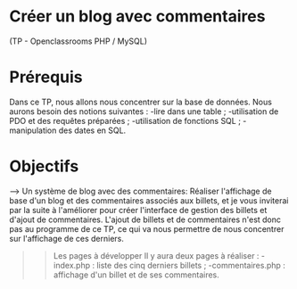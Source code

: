 # Créer un blog avec commentaires
(TP - Openclassrooms PHP / MySQL)

# Prérequis
Dans ce TP, nous allons nous concentrer sur la base de données. Nous aurons besoin des notions suivantes :
-lire dans une table ;
-utilisation de PDO et des requêtes préparées ;
-utilisation de fonctions SQL ;
-manipulation des dates en SQL.

# Objectifs
--> Un système de blog avec des commentaires:
Réaliser l'affichage de base d'un blog et des commentaires associés aux billets, et je vous inviterai par la suite à l'améliorer pour créer l'interface de gestion des billets et d'ajout de commentaires. L'ajout de billets et de commentaires n'est donc pas au programme de ce TP, ce qui va nous permettre de nous concentrer sur l'affichage de ces derniers.

>> Les pages à développer
Il y aura deux pages à réaliser :
-index.php : liste des cinq derniers billets ;
-commentaires.php : affichage d'un billet et de ses commentaires.

